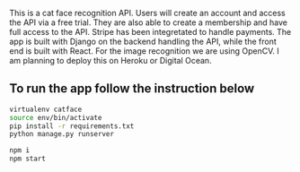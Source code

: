 This is a cat face recognition API. Users will create an account and access the API via a free trial. They are also able to create a membership and have full access to the API. Stripe has been integretated to handle payments. The app is built with Django on the backend handling the API, while the front end is built with React. For the image recognition we are using OpenCV. I am planning to deploy this on Heroku or Digital Ocean.

## To run the app follow the instruction below

```bash
virtualenv catface
source env/bin/activate
pip install -r requirements.txt
python manage.py runserver
```

```bash
npm i
npm start
```
